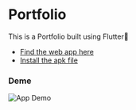 # Portfolio

This is a Portfolio built using Flutter💙

 
- [Find the web app here](https://modatherali.netlify.app)
- [Install the apk file](https://drive.google.com/file/d/13PFHVwPeNhP8WCO3wnvCA3PjamvI12gP/view?usp=drivesdk)



### Deme

![App Demo](assets/demo.gif)
